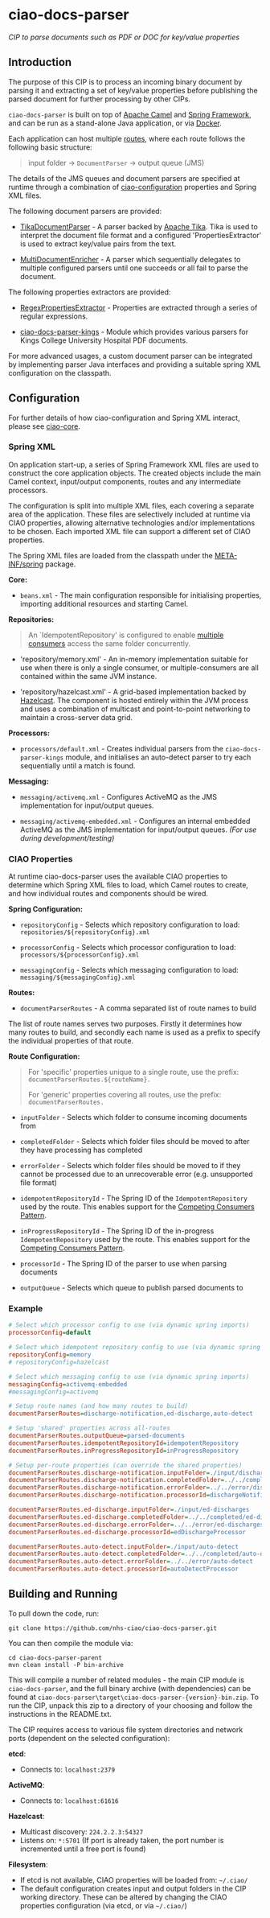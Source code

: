 # ciao-docs-parser
*CIP to parse documents such as PDF or DOC for key/value properties*

Introduction
------------

The purpose of this CIP is to process an incoming binary document by parsing it and extracting a set of key/value properties before publishing the parsed document for further processing by other CIPs.

`ciao-docs-parser` is built on top of [Apache Camel][2] and [Spring
Framework][3], and can be run as a stand-alone Java application, or via
[Docker][4].

[2]: <http://camel.apache.org/>

[3]: <http://projects.spring.io/spring-framework/>

[4]: <https://www.docker.com/>

Each application can host multiple [routes][5], where each route follows the
following basic structure:

[5]: <http://camel.apache.org/routes.html>

>   input folder -\> `DocumentParser` -\> output queue (JMS)

The details of the JMS queues and document parsers are specified at runtime
through a combination of [ciao-configuration][6] properties and Spring XML
files.

[6]: <https://github.com/nhs-ciao/ciao-utils>

The following document parsers are provided:

-   [TikaDocumentParser][7] - A parser backed by [Apache Tika](https://tika.apache.org/). Tika is used to interpret the document file format and a configured 'PropertiesExtractor' is used to extract key/value pairs from the text.

[7]: <./ciao-docs-parser-core/src/main/java/uk/nhs/ciao/docs/parser/TikaDocumentParser.java>

-   [MultiDocumentEnricher](./ciao-docs-parser-core/src/main/java/uk/nhs/ciao/docs/parser/MultiDocumentParser.java) - A parser which sequentially delegates to multiple configured parsers until one succeeds or all fail to parse the document.

The following properties extractors are provided:

-   [RegexPropertiesExtractor](./ciao-docs-parser-core/src/main/java/uk/nhs/ciao/docs/parser/RegexPropertiesExtractor.java) - Properties are extracted through a series of regular expressions.

- [ciao-docs-parser-kings](./ciao-docs-parser-kings) - Module which provides various parsers for Kings College University Hospital PDF documents.

For more advanced usages, a custom document parser can be integrated by
implementing parser Java interfaces and providing a suitable spring
XML configuration on the classpath.

Configuration
-------------

For further details of how ciao-configuration and Spring XML interact, please
see [ciao-core][8].

[8]: <https://github.com/nhs-ciao/ciao-core>

### Spring XML

On application start-up, a series of Spring Framework XML files are used to
construct the core application objects. The created objects include the main
Camel context, input/output components, routes and any intermediate processors.

The configuration is split into multiple XML files, each covering a separate
area of the application. These files are selectively included at runtime via
CIAO properties, allowing alternative technologies and/or implementations to be
chosen. Each imported XML file can support a different set of CIAO properties.

The Spring XML files are loaded from the classpath under the
[META-INF/spring][9] package.

[9]: <./ciao-docs-parser/src/main/resources/META-INF/spring>

**Core:**

-   `beans.xml` - The main configuration responsible for initialising
    properties, importing additional resources and starting Camel.

**Repositories:**

> An `IdempotentRepository' is configured to enable [multiple consumers](http://camel.apache.org/competing-consumers.html) access the same folder concurrently.

- 'repository/memory.xml' - An in-memory implementation suitable for use when there is only a single consumer, or multiple-consumers are all contained within the same JVM instance.

- 'repository/hazelcast.xml' - A grid-based implementation backed by [Hazelcast](http://camel.apache.org/hazelcast-component.html). The component is hosted entirely within the JVM process and uses a combination of multicast and point-to-point networking to maintain a cross-server data grid.

**Processors:**

-   `processors/default.xml` - Creates individual parsers from the `ciao-docs-parser-kings` module, and initialises an auto-detect parser to try each sequentially until a match is found.

**Messaging:**

-   `messaging/activemq.xml` - Configures ActiveMQ as the JMS implementation for input/output queues.

-   `messaging/activemq-embedded.xml` - Configures an internal embedded ActiveMQ as the JMS implementation for input/output queues. *(For use during
    development/testing)*

### CIAO Properties

At runtime ciao-docs-parser uses the available CIAO properties to determine
which Spring XML files to load, which Camel routes to create, and how individual routes and components should be wired.

**Spring Configuration:**

-   `repositoryConfig` - Selects which repository configuration to load:
    `repositories/${repositoryConfig}.xml`

-   `processorConfig` - Selects which processor configuration to load:
    `processors/${processorConfig}.xml`

-   `messagingConfig` - Selects which messaging configuration to load:
    `messaging/${messagingConfig}.xml`

**Routes:**

-   `documentParserRoutes` - A comma separated list of route names to build

The list of route names serves two purposes. Firstly it determines how many
routes to build, and secondly each name is used as a prefix to specify the
individual properties of that route.

**Route Configuration:**

>   For 'specific' properties unique to a single route, use the prefix:
>   `documentParserRoutes.${routeName}.`
>
>   For 'generic' properties covering all routes, use the prefix:
>   `documentParserRoutes.`

-   `inputFolder` - Selects which folder to consume incoming documents from

- `completedFolder` - Selects which folder files should be moved to after they have processing has completed

- `errorFolder` - Selects which folder files should be moved to if they cannot be processed due to an unrecoverable error (e.g. unsupported file format)

- `idempotentRepositoryId` - The Spring ID of the `IdempotentRepository` used by the route. This enables support for the [Competing Consumers Pattern](http://camel.apache.org/competing-consumers.html).

- `inProgressRepositoryId` - The Spring ID of the in-progress `IdempotentRepository` used by the route. This enables support for the [Competing Consumers Pattern](http://camel.apache.org/competing-consumers.html).

-   `processorId` - The Spring ID of the parser to use when parsing documents

-   `outputQueue` - Selects which queue to publish parsed documents to

### Example
```INI
# Select which processor config to use (via dynamic spring imports)
processorConfig=default

# Select which idempotent repository config to use (via dynamic spring imports)
repositoryConfig=memory
# repositoryConfig=hazelcast

# Select which messaging config to use (via dynamic spring imports)
messagingConfig=activemq-embedded
#messagingConfig=activemq

# Setup route names (and how many routes to build)
documentParserRoutes=discharge-notification,ed-discharge,auto-detect

# Setup 'shared' properties across all-routes
documentParserRoutes.outputQueue=parsed-documents
documentParserRoutes.idempotentRepositoryId=idempotentRepository
documentParserRoutes.inProgressRepositoryId=inProgressRepository

# Setup per-route properties (can override the shared properties)
documentParserRoutes.discharge-notification.inputFolder=./input/discharge-notifications
documentParserRoutes.discharge-notification.completedFolder=../../completed/discharge-notifications
documentParserRoutes.discharge-notification.errorFolder=../../error/discharge-notifications
documentParserRoutes.discharge-notification.processorId=dischargeNotificationProcessor

documentParserRoutes.ed-discharge.inputFolder=./input/ed-discharges
documentParserRoutes.ed-discharge.completedFolder=../../completed/ed-discharge
documentParserRoutes.ed-discharge.errorFolder=../../error/ed-discharges
documentParserRoutes.ed-discharge.processorId=edDischargeProcessor

documentParserRoutes.auto-detect.inputFolder=./input/auto-detect
documentParserRoutes.auto-detect.completedFolder=../../completed/auto-detect
documentParserRoutes.auto-detect.errorFolder=../../error/auto-detect
documentParserRoutes.auto-detect.processorId=autoDetectProcessor
```

Building and Running
--------------------

To pull down the code, run:

	git clone https://github.com/nhs-ciao/ciao-docs-parser.git
	
You can then compile the module via:

    cd ciao-docs-parser-parent
	mvn clean install -P bin-archive

This will compile a number of related modules - the main CIP module is `ciao-docs-parser`, and the full binary archive (with dependencies) can be found at `ciao-docs-parser\target\ciao-docs-parser-{version}-bin.zip`. To run the CIP, unpack this zip to a directory of your choosing and follow the instructions in the README.txt.

The CIP requires access to various file system directories and network ports (dependent on the selected configuration):

**etcd**:
 -  Connects to: `localhost:2379`

**ActiveMQ**:
 -  Connects to: `localhost:61616`

**Hazelcast**:
 -  Multicast discovery: `224.2.2.3:54327`
 -  Listens on: `*:5701` (If port is already taken, the port number is incremented until a free port is found)

**Filesystem**:
 -  If etcd is not available, CIAO properties will be loaded from: `~/.ciao/`
 -  The default configuration creates input and output folders in the CIP working directory. These can be altered by changing the CIAO properties configuration (via etcd, or via `~/.ciao/`)
